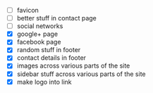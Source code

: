 - [ ] favicon
- [ ] better stuff in contact page
- [ ] social networks
- [x] google+ page
- [x] facebook page
- [x] random stuff in footer
- [x] contact details in footer
- [x] images across various parts of the site
- [x] sidebar stuff across various parts of the site
- [x] make logo into link